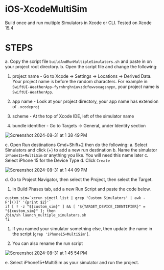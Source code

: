 # iOS-XcodeMultiSim
Build once and run multiple Simulators in Xcode or CLI.
Tested on Xcode 15.4


# STEPS
a. Copy the script file `buildAndRunMultipleSimulators.sh` and paste in on your project root directory.
b. Open the script file and change the following:
  1. project name - Go to Xcode -> Settings -> Locations -> Derived Data. Your project name is before the random characters. For example in `SwiftUI-WeatherApp-fyrnhrghniuvzdcfowvoxagsnypn`, your project name is `SwiftUI-WeatherApp`.

  2. app name - Look at your project directory, your app name has extension of `.xcodeproj`
  
  3. scheme - At the top of Xcode IDE, left of the simulator name
  
  4. bundle identifier -  Go to Targets -> General, under Identity section

![Screenshot 2024-08-31 at 1 38 49 PM](https://github.com/user-attachments/assets/2265b8f4-ec7e-476a-8e60-8f184ed06f1a)

c. Open Run destinations Cmd+Shift+2 then do the following:
  a. Select Simulators and click (+) to add a new run destination
  b. Name the simulator `iPhone15+MultiSim` or anything you like. You will need this name later
  c. Select iPhone 15 for the Device Type
  d. Click `Create`


![Screenshot 2024-08-31 at 1 44 09 PM](https://github.com/user-attachments/assets/e99a24f1-9b85-44ea-ba20-d548aa41b3cc)

d. Go to Project Navigator, then select the Project, then select the Target.
   1. In Build Phases tab, add a new Run Script and paste the code below.

```
custom_sim=`xcrun simctl list | grep 'Custom Simulators' | awk -F'[()]' '{print $2}'`
if [ ! -z "${custom_sim}" ] && [ "${TARGET_DEVICE_IDENTIFIER}" = "${custom_sim}" ]; then
/bin/sh launch_multiple_simulators.sh
fi
```
    
   1. If you named your simulator something else, then update the name in the script (`grep 'iPhone15+MultiSim'`).
      
   2. You can also rename the run script

![Screenshot 2024-08-31 at 1 45 54 PM](https://github.com/user-attachments/assets/2d679211-2c87-4a91-9a1d-b555c8625f6f)

   
e. Select iPhone15+MultiSim as your simulator and run the project.  
